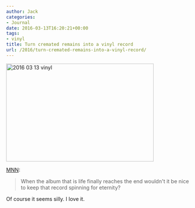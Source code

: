 ```yaml
---
author: Jack
categories:
- Journal
date: 2016-03-13T16:20:21+00:00
tags:
- vinyl
title: Turn cremated remains into a vinyl record
url: /2016/turn-cremated-remains-into-a-vinyl-record/
---
```


<img src="/wp-content/uploads/2016/03/2016-03-13_vinyl.jpg" alt="2016 03 13 vinyl" title="2016-03-13_vinyl.jpg" border="0" width="399" height="266" />
  
[MNN][1]:

> When the album that is life finally reaches the end wouldn't it be nice to keep that record spinning for eternity?

Of course it seems silly. I love it.

 [1]: http://www.mnn.com/money/sustainable-business-practices/blogs/turn-cremated-remains-into-a-vinyl-record